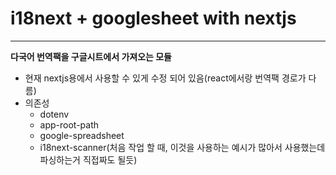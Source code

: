 # i18next + googlesheet with nextjs
---

**다국어 번역팩을 구글시트에서 가져오는 모듈**
- 현재 nextjs용에서 사용할 수 있게 수정 되어 있음(react에서랑 번역팩 경로가 다름)
- 의존성
  - dotenv
  - app-root-path
  - google-spreadsheet
  - i18next-scanner(처음 작업 할 때, 이것을 사용하는 예시가 많아서 사용했는데 파싱하는거 직접짜도 될듯)
